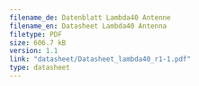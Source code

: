```yaml
---
filename_de: Datenblatt Lambda40 Antenne
filename_en: Datasheet Lambda40 Antenna
filetype: PDF
size: 606.7 kB
version: 1.1
link: "datasheet/Datasheet_lambda40_r1-1.pdf"
type: datasheet
---
```

